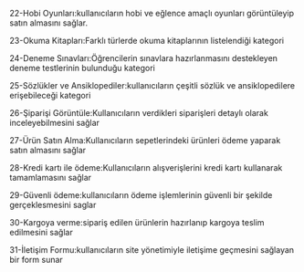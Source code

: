 22-Hobi Oyunları:kullanıcıların hobi ve eğlence amaçlı oyunları görüntüleyip satın almasını sağlar.

23-Okuma Kitapları:Farklı türlerde okuma kitaplarının listelendiği kategori

24-Deneme Sınavları:Öğrencilerin sınavlara hazırlanmasını destekleyen deneme testlerinin bulunduğu kategori

25-Sözlükler ve Ansiklopediler:kullanıcıların çeşitli sözlük ve ansiklopedilere erişebileceği kategori

26-Şiparişi Görüntüle:Kullanıcıların verdikleri siparişleri detaylı olarak inceleyebilmesini sağlar

27-Ürün Satın Alma:Kullanıcıların sepetlerindeki ürünleri ödeme yaparak satın almasını sağlar

28-Kredi kartı ile ödeme:Kullanıcıların alışverişlerini kredi kartı kullanarak tamamlamasını sağlar

29-Güvenli ödeme:kullanıcıların ödeme işlemlerinin güvenli bir şekilde gerçeklesmesini saglar

30-Kargoya verme:sipariş edilen ürünlerin hazırlanıp kargoya teslim edilmesini sağlar

31-İletişim Formu:kullanıcıların site yönetimiyle iletişime geçmesini sağlayan bir form sunar


